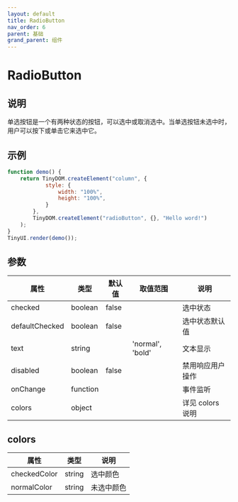 ```yaml
---
layout: default
title: RadioButton
nav_order: 6
parent: 基础
grand_parent: 组件
---
```


# RadioButton

## 说明
单选按钮是一个有两种状态的按钮，可以选中或取消选中。当单选按钮未选中时，用户可以按下或单击它来选中它。

## 示例
```javascript
function demo() {
    return TinyDOM.createElement("column", {
            style: {
                width: "100%",
                height: "100%",
            }
        },
        TinyDOM.createElement("radioButton", {}, "Hello word!")
    );
}
TinyUI.render(demo());
```

## 参数

| 属性 | 类型     | 默认值 | 取值范围 | 说明  |
| ---- | -------- | ------ | ---- | --------------- |
| checked | boolean   |   false   |    | 选中状态         | 
| defaultChecked | boolean   |   false   |    | 选中状态默认值         |
| text | string   |      | 'normal', 'bold'   | 文本显示         |
| disabled | boolean   |    false  |    | 禁用响应用户操作         |
| onChange | function   |      |    | 事件监听         | |
| colors | object   |      |    | 详见 colors 说明        | |

## colors
| 属性 | 类型 | 说明  |
| ---- | -------- | ------ |
|checkedColor|string|选中颜色|
|normalColor|string|未选中颜色|